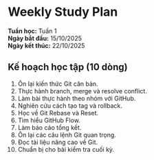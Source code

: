 # Weekly Study Plan

**Tuần học:** Tuần 1  
**Ngày bắt đầu:** 15/10/2025  
**Ngày kết thúc:** 22/10/2025  

## Kế hoạch học tập (10 dòng)
1. Ôn lại kiến thức Git căn bản.  
2. Thực hành branch, merge và resolve conflict.  
3. Làm bài thực hành theo nhóm với GitHub.  
4. Nghiên cứu cách tạo tag và rollback.  
5. Học về Git Rebase và Reset.  
6. Tìm hiểu GitHub Flow.  
7. Làm báo cáo tổng kết.  
8. Ôn lại các câu lệnh Git quan trọng.  
9. Đọc tài liệu nâng cao về Git.  
10. Chuẩn bị cho bài kiểm tra cuối kỳ.  
